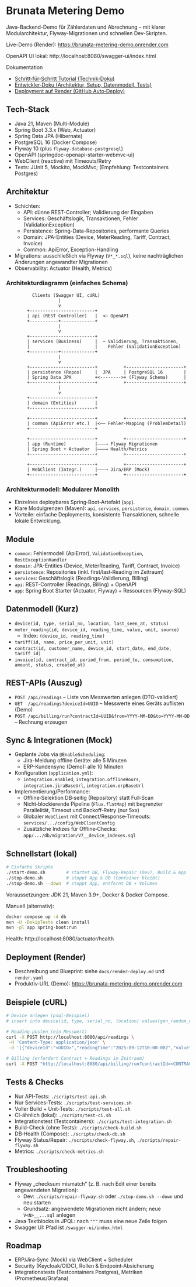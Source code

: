 # Brunata Metering Demo

Java-Backend-Demo für Zählerdaten und Abrechnung – mit klarer Modularchitektur, Flyway-Migrationen und schnellen Dev-Skripten.

Live-Demo (Render): https://brunata-metering-demo.onrender.com

OpenAPI UI lokal: http://localhost:8080/swagger-ui/index.html

Dokumentation
- [Schritt‑für‑Schritt Tutorial (Technik‑Doku)](docs/tutorial.md)
- [Entwickler‑Doku (Architektur, Setup, Datenmodell, Tests)](readme-dev.md)
- [Deployment auf Render (GitHub Auto‑Deploy)](docs/render-deploy.md)

## Tech-Stack
- Java 21, Maven (Multi-Module)
- Spring Boot 3.3.x (Web, Actuator)
- Spring Data JPA (Hibernate)
- PostgreSQL 16 (Docker Compose)
- Flyway 10 (plus `flyway-database-postgresql`)
- OpenAPI (springdoc-openapi-starter-webmvc-ui)
- WebClient (reactive) mit Timeouts/Retry
- Tests: JUnit 5, Mockito, MockMvc; (Empfehlung: Testcontainers Postgres)

## Architektur
- Schichten:
  - API: dünne REST-Controller; Validierung der Eingaben
  - Services: Geschäftslogik, Transaktionen, Fehler (ValidationException)
  - Persistence: Spring-Data-Repositories, performante Queries
  - Domain: JPA-Entities (Device, MeterReading, Tariff, Contract, Invoice)
  - Common: ApiError, Exception-Handling
- Migrations: ausschließlich via Flyway (`V*_*.sql`), keine nachträglichen Änderungen angewandter Migrationen
- Observability: Actuator (Health, Metrics)

### Architekturdiagramm (einfaches Schema)

```
          Clients (Swagger UI, cURL)
                    |
                    v
        +-------------------------+
        | api (REST Controller)   |  <— OpenAPI
        +-----------+-------------+
                    |
                    v
        +-------------------------+
        | services (Business)     |  — Validierung, Transaktionen,
        |                         |    Fehler (ValidationException)
        +-----------+-------------+
                    |
                    v
        +-------------------------+          +----------------------+
        | persistence (Repos)     |  JPA     | PostgreSQL 16        |
        | Spring Data JPA         +<-------->+ (Flyway Schema)      |
        +-----------+-------------+          +----------------------+
                    |
                    v
        +-------------------------+
        | domain (Entities)       |
        +-------------------------+

        +-------------------------+          +----------------------+
        | common (ApiError etc.)  |<—— Fehler-Mapping (ProblemDetail)
        +-------------------------+

        +-------------------------+          +----------------------+
        | app (Runtime)           |———→ Flyway Migrationen
        | Spring Boot + Actuator  |———→ Health/Metrics
        +-------------------------+          +----------------------+

        +-------------------------+          +----------------------+
        | WebClient (Integr.)     |———→ Jira/ERP (Mock)
        +-------------------------+          +----------------------+
```

### Architekturmodell: Modularer Monolith
- Einzelnes deploybares Spring‑Boot‑Artefakt (`app`).
- Klare Modulgrenzen (Maven): `api`, `services`, `persistence`, `domain`, `common`.
- Vorteile: einfache Deployments, konsistente Transaktionen, schnelle lokale Entwicklung.

## Module
- `common`: Fehlermodell (ApiError), `ValidationException`, `RestExceptionHandler`
- `domain`: JPA-Entities (Device, MeterReading, Tariff, Contract, Invoice)
- `persistence`: Repositories (inkl. first/last‑Reading im Zeitraum)
- `services`: Geschäftslogik (Readings-Validierung, Billing)
- `api`: REST-Controller (Readings, Billing) + OpenAPI
- `app`: Spring Boot Starter (Actuator, Flyway) + Ressourcen (Flyway-SQL)

## Datenmodell (Kurz)
- `device(id, type, serial_no, location, last_seen_at, status)`
- `meter_reading(id, device_id, reading_time, value, unit, source)`
  - Index: `(device_id, reading_time)`
- `tariff(id, name, price_per_unit, unit)`
- `contract(id, customer_name, device_id, start_date, end_date, tariff_id)`
- `invoice(id, contract_id, period_from, period_to, consumption, amount, status, created_at)`

## REST-APIs (Auszug)
- `POST /api/readings` – Liste von Messwerten anlegen (DTO-validiert)
- `GET  /api/readings?deviceId=UUID` – Messwerte eines Geräts auflisten (Demo)
- `POST /api/billing/run?contractId=UUID&from=YYYY-MM-DD&to=YYYY-MM-DD` – Rechnung erzeugen

## Sync & Integrationen (Mock)
- Geplante Jobs via `@EnableScheduling`:
  - Jira-Meldung offline Geräte: alle 5 Minuten
  - ERP-Kundensync (Demo): alle 10 Minuten
- Konfiguration (`application.yml`):
  - `integration.enabled`, `integration.offlineHours`, `integration.jiraBaseUrl`, `integration.erpBaseUrl`
- Implementierung/Performance:
  - Offline‑Selektion DB‑seitig (Repository) statt Full‑Scan
  - Nicht‑blockierende Pipeline (`Flux.flatMap`) mit begrenzter Parallelität, Timeout und Backoff‑Retry (nur 5xx)
  - Globaler `WebClient` mit Connect/Response‑Timeouts: `services/.../config/WebClientConfig`
  - Zusätzliche Indizes für Offline‑Checks: `app/.../db/migration/V7__device_indexes.sql`

## Schnellstart (lokal)
```bash
# Einfache Skripte
./start-demo.sh        # startet DB, Flyway-Repair (Dev), Build & App
./stop-demo.sh         # stoppt App & DB (Container bleibt)
./stop-demo.sh --down  # stoppt App, entfernt DB + Volumes
```

Voraussetzungen: JDK 21, Maven 3.9+, Docker & Docker Compose.

Manuell (alternativ):
```bash
docker compose up -d db
mvn -U -DskipTests clean install
mvn -pl app spring-boot:run
```

Health: http://localhost:8080/actuator/health

## Deployment (Render)
- Beschreibung und Blueprint: siehe `docs/render-deploy.md` und `render.yaml`
- Produktiv‑URL (Demo): https://brunata-metering-demo.onrender.com

## Beispiele (cURL)
```bash
# Device anlegen (psql‑Beispiel)
# insert into device(id, type, serial_no, location) values(gen_random_uuid(),'HEAT','HT-001','Munich');

# Reading posten (ein Messwert)
curl -X POST http://localhost:8080/api/readings \
 -H 'Content-Type: application/json' \
 -d '[{"deviceId":"<UUID>","readingTime":"2025-09-12T10:00:00Z","value":123.45,"unit":"kWh","source":"LoRa"}]'

# Billing (erfordert Contract + Readings im Zeitraum)
curl -X POST "http://localhost:8080/api/billing/run?contractId=<CONTRACT_UUID>&from=2025-09-01&to=2025-09-30"
```

## Tests & Checks
- Nur API-Tests: `./scripts/test-api.sh`
- Nur Services-Tests: `./scripts/test-services.sh`
- Voller Build + Unit-Tests: `./scripts/test-all.sh`
- CI-ähnlich (lokal): `./scripts/test-ci.sh`
- Integrationstest (Testcontainers): `./scripts/test-integration.sh`
- Build-Check (ohne Tests): `./scripts/check-build.sh`
- DB‑Health (Compose): `./scripts/check-db.sh`
- Flyway Status/Repair: `./scripts/check-flyway.sh`, `./scripts/repair-flyway.sh`
- Metrics: `./scripts/check-metrics.sh`

## Troubleshooting
- Flyway „checksum mismatch“ (z. B. nach Edit einer bereits angewendeten Migration):
  - Dev: `./scripts/repair-flyway.sh` oder `./stop-demo.sh --down` und neu starten
  - Grundsatz: angewendete Migrationen nicht ändern; neue `V<N>__...sql` anlegen
- Java Textblocks in JPQL: nach `"""` muss eine neue Zeile folgen
- Swagger UI: Pfad ist `/swagger-ui/index.html`

## Roadmap
- ERP/Jira‑Sync (Mock) via WebClient + Scheduler
- Security (Keycloak/OIDC), Rollen & Endpoint‑Absicherung
- Integrationstests (Testcontainers Postgres), Metriken (Prometheus/Grafana)
